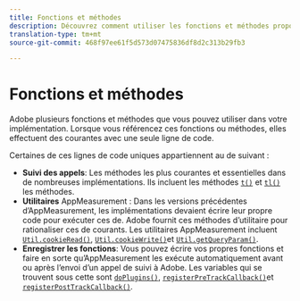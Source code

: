 ```yaml
---
title: Fonctions et méthodes
description: Découvrez comment utiliser les fonctions et méthodes proposées par Adobe dans votre mise en œuvre.
translation-type: tm+mt
source-git-commit: 468f97ee61f5d573d07475836df8d2c313b29fb3

---
```



# Fonctions et méthodes

Adobe   plusieurs fonctions et méthodes que vous pouvez utiliser dans votre implémentation. Lorsque vous référencez ces fonctions ou méthodes, elles effectuent des  courantes avec une seule ligne de code.

Certaines de ces lignes de code uniques appartiennent au  de suivant :

* **Suivi des appels**: Les méthodes les plus courantes et essentielles dans de nombreuses implémentations. Ils incluent les méthodes [`t()`](t-method.md) et [`tl()`](tl-method.md) les méthodes.
* **Utilitaires** AppMeasurement : Dans les versions précédentes d’AppMeasurement, les implémentations devaient écrire leur propre code pour exécuter ces  de. Adobe fournit ces méthodes d’utilitaire pour rationaliser ces  de courants. Les utilitaires AppMeasurement incluent [`Util.cookieRead()`](util-cookieread.md), [`Util.cookieWrite()`](util-cookiewrite.md)et [`Util.getQueryParam()`](util-getqueryparam.md).
* **Enregistrer les fonctions**: Vous pouvez écrire vos propres fonctions et faire en sorte qu’AppMeasurement les exécute automatiquement avant ou après l’envoi d’un appel de suivi à Adobe. Les variables qui se trouvent sous cette  sont [`doPlugins()`](doplugins.md), [`registerPreTrackCallback()`](registerpretrackcallback.md)et [`registerPostTrackCallback()`](registerposttrackcallback.md).
